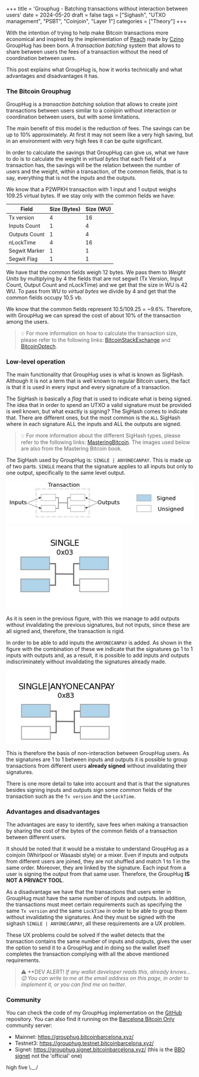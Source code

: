 +++
title = 'Grouphug - Batching transactions without interaction between users'
date = 2024-05-20
draft = false
tags = ["Sighash", "UTXO management", "PSBT", "Coinjoin", "Layer 1"]
categories = ["Theory"]
+++

With the intention of trying to help make Bitcoin transactions more economical and inspired by the implementation of [Peach](https://peachbitcoin.com/) made by [Czino](https://x.com/capoczino) GroupHug has been born. A _transaction batching_ system that allows to share between users the fees of a transaction without the need of coordination between users.

This post explains what GroupHug is, how it works technically and what advantages and disadvantages it has.


### The Bitcoin Grouphug

GroupHug is a _transaction batching_ solution that allows to create joint transactions between users similar to a coinjoin without interaction or coordination between users, but with some limitations.

The main benefit of this model is the reduction of fees. The savings can be up to 10% approximately. At first it may not seem like a very high saving, but in an environment with very high fees it can be quite significant.

In order to calculate the savings that GroupHug can give us, what we have to do is to calculate the weight in _virtual bytes_ that each field of a transaction has, the savings will be the relation between the number of users and the weight, within a transaction, of the common fields, that is to say, everything that is not the inputs and the outputs.

We know that a P2WPKH transaction with 1 input and 1 output weighs 109.25 virtual bytes.
If we stay only with the common fields we have:

| Field | Size (Bytes) | Size (WU)
| ------------ | ------------ | ------------ |
| Tx version        | 4 | 16 |
| Inputs Count      | 1 | 4 |
| Outputs Count     | 1 | 4 |
| nLockTime         | 4 | 16 |
| Segwit Marker     | 1 | 1 |
| Segwit Flag       | 1 | 1 |

We have that the common fields weigh 12 bytes. We pass them to _Weight Units_ by multiplying by 4 the fields that are not segwit (Tx Version, Input Count, Output Count and nLockTime) and we get that the size in WU is 42 WU. To pass from WU to _virtual bytes_ we divide by 4 and get that the common fields occupy 10.5 vb.

We know that the common fields represent 10.5/109.25 = ~9.6%.
Therefore, with GroupHug we can spread the cost of about 10% of the transaction among the users.

> :bulb: For more information on how to calculate the transaction size, please refer to the following links: [BitcoinStackExchange](https://bitcoin.stackexchange.com/questions/92689/how-is-the-size-of-a-bitcoin-transaction-calculated) and [BitcoinOptech](https://bitcoinops.org/en/tools/calc-size/).

### Low-level operation

The main functionality that GroupHug uses is what is known as SigHash. Although it is not a term that is well known to regular Bitcoin users, the fact is that it is used in every input and every signature of a transaction.

The SigHash is basically a _flag_ that is used to indicate what is being signed. The idea that in order to spend an UTXO a valid signature must be provided is well known, but what exactly is signing? The SigHash comes to indicate that. There are different ones, but the most common is the `ALL` SigHash where in each signature ALL the inputs and ALL the outputs are signed.

> :bulb: For more information about the different SigHash types, please refer to the following links: [MasteringBitcoin](https://github.com/bitcoinbook/bitcoinbook/blob/6c472dd00b649b18b6ca6bbcc8ba23775619ce08/ch06.asciidoc#signature-hash-types-sighash). The images used below are also from the Mastering Bitcoin book.

The SigHash used by GroupHug is: `SINGLE | ANYONECANPAY`. This is made up of two parts. `SINGLE` means that the signature applies to all inputs but only to one output, specifically to the same level output.

![](/grouphug/sighash_guia.png#center)
![](/grouphug/single.png#center)

As it is seen in the previous figure, with this we manage to add outputs without invalidating the previous signatures, but not inputs, since these are all signed and, therefore, the transaction is rigid.

In order to be able to add inputs the `ANYONECANPAY` is added. As shown in the figure with the combination of these we indicate that the signatures go 1 to 1 inputs with outputs and, as a result, it is possible to add inputs and outputs indiscriminately without invalidating the signatures already made.

![](/grouphug/single_anyonecanpay.png#center)

This is therefore the basis of non-interaction between GroupHug users. As the signatures are 1 to 1 between inputs and outputs it is possible to group transactions from different users **already signed** without invalidating their signatures.

There is one more detail to take into account and that is that the signatures besides signing inputs and outputs sign some common fields of the transaction such as the `Tx version` and the `LockTime`.

### Advantages and disadvantages

The advantages are easy to identify, save fees when making a transaction by sharing the cost of the bytes of the common fields of a transaction between different users.

It should be noted that it would be a mistake to understand GroupHug as a coinjoin (Whirlpool or Wasasbi style) or a mixer. Even if inputs and outputs from different users are joined, they are not shuffled and match 1 to 1 in the same order. Moreover, they are linked by the signature. Each input from a user is signing the output from that same user. Therefore, the GroupHug **IS NOT A PRIVACY TOOL**.

As a disadvantage we have that the transactions that users enter in GroupHug must have the same number of inputs and outputs. In addition, the transactions must meet certain requirements such as specifying the same `Tx version` and the same `LockTime` in order to be able to group them without invalidating the signatures. And they must be signed with the sighash `SINGLE | ANYONECANPAY`, all these requirements are a UX problem.

These UX problems could be solved if the wallet detects that the transaction contains the same number of inputs and outputs, gives the user the option to send it to a GroupHug and in doing so the wallet itself completes the transaction complying with all the above mentioned requirements.

> :warning: **DEV ALERT!
> *If any wallet developer reads this, already knows... 😉 You can write to me at the email address on this page, in order to implement it, or you can find me on twitter*.

### Community

You can check the code of my GroupHug implementation on the [GitHub](https://github.com/polespinasa/bitcoin-grouphug) repository.
You can also find it running on the [Barcelona Bitcoin Only](https://x.com/bcnbitcoinonly) community server:
- Mainnet: https://grouphug.bitcoinbarcelona.xyz/
- Testnet3: https://grouphug.testnet.bitcoinbarcelona.xyz/
- Signet: https://grouphug.signet.bitcoinbarcelona.xyz/ (this is the [BBO signet](https://x.com/oomahq/status/1785685345536806986) not the 'official' one)














high five \\._./ 
